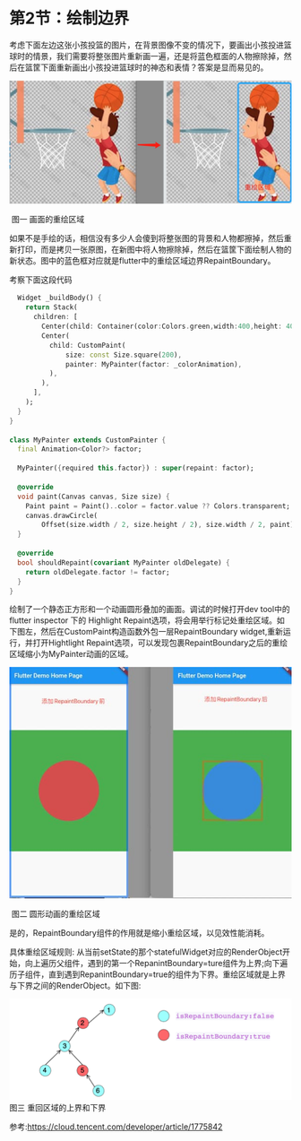 # 第2节：绘制边界

考虑下面左边这张小孩投篮的图片，在背景图像不变的情况下，要画出小孩投进篮球时的情景，我们需要将整张图片重新画一遍，还是将蓝色框面的人物擦除掉，然后在篮筐下面重新画出小孩投进篮球时的神态和表情？答案是显而易见的。

![image-20230923070819370](assets/image-20230923070819370.png)

​										图一 画面的重绘区域

如果不是手绘的话，相信没有多少人会傻到将整张图的背景和人物都擦掉，然后重新打印，而是拷贝一张原图，在新图中将人物擦除掉，然后在篮筐下面绘制人物的新状态。图中的蓝色框对应就是flutter中的重绘区域边界RepaintBoundary。

考察下面这段代码
```dart
  Widget _buildBody() {
    return Stack(
      children: [
        Center(child: Container(color:Colors.green,width:400,height: 400,)),
        Center(
          child: CustomPaint(
              size: const Size.square(200),
              painter: MyPainter(factor: _colorAnimation),
          ),
        ),
      ],
    );
  }
}

class MyPainter extends CustomPainter {
  final Animation<Color?> factor;

  MyPainter({required this.factor}) : super(repaint: factor);

  @override
  void paint(Canvas canvas, Size size) {
    Paint paint = Paint()..color = factor.value ?? Colors.transparent;
    canvas.drawCircle(
        Offset(size.width / 2, size.height / 2), size.width / 2, paint);
  }

  @override
  bool shouldRepaint(covariant MyPainter oldDelegate) {
    return oldDelegate.factor != factor;
  }
}
```

绘制了一个静态正方形和一个动画圆形叠加的画面。调试的时候打开dev tool中的 flutter inspector 下的 Highlight Repaint选项，将会用举行标记处重绘区域。如下图左，然后在CustomPaint构造函数外包一层RepaintBoundary widget,重新运行，并打开Hightlight Repaint选项，可以发现包裹RepaintBoundary之后的重绘区域缩小为MyPainter动画的区域。

![repaintBoundary](assets/repaintBoundary.jpg)

​											图二 圆形动画的重绘区域

是的，RepaintBoundary组件的作用就是缩小重绘区域，以见效性能消耗。

具体重绘区域规则: 从当前setState的那个statefulWidget对应的RenderObject开始，向上遍历父组件，遇到的第一个RepanintBoundary=ture组件为上界;向下遍历子组件，直到遇到RepanintBoundary=true的组件为下界。重绘区域就是上界与下界之间的RenderObject。如下图:

![重绘区域的上界与下界](assets/j0wror9i08.png)
图三 重回区域的上界和下界

参考:https://cloud.tencent.com/developer/article/1775842




